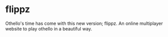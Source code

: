 # flippz
Othello's time has come with this new version; flippz. An online multiplayer website to play othello in a beautiful way.
